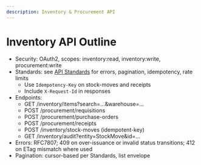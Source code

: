 ```yaml
---
description: Inventory & Procurement API
---
```


# Inventory API Outline
- Security: OAuth2, scopes: inventory:read, inventory:write, procurement:write
- Standards: see [API Standards](STANDARDS.md) for errors, pagination, idempotency, rate limits
  - Use `Idempotency-Key` on stock-moves and receipts
  - Include `X-Request-Id` in responses
- Endpoints:
  - GET /inventory/items?search=...&warehouse=...
  - POST /procurement/requisitions
  - POST /procurement/purchase-orders
  - POST /procurement/receipts
  - POST /inventory/stock-moves (idempotent-key)
  - GET /inventory/audit?entity=StockMove&id=...
- Errors: RFC7807; 409 on over-issuance or invalid status transitions; 412 on ETag mismatch where used
- Pagination: cursor-based per Standards, list envelope
